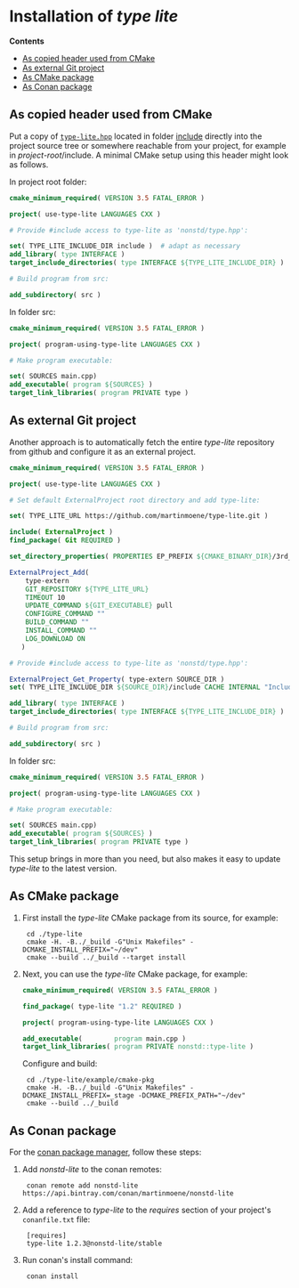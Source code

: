 Installation of *type lite* 
===========================

**Contents**  
- [As copied header used from CMake](#cmake-library)
- [As external Git project](#git-external)
- [As CMake package](#cmake-package)
- [As Conan package](#conan-package)


<a id="cmake-library"></a>
As copied header used from CMake
--------------------------------

Put a copy of [`type-lite.hpp`](include/type-lite.hpp) located in folder [include](include) directly into the project source tree or somewhere reachable from your project, for example in *project-root*/include. A minimal CMake setup using this header might look as follows.

In project root folder:

```CMake
cmake_minimum_required( VERSION 3.5 FATAL_ERROR )

project( use-type-lite LANGUAGES CXX )

# Provide #include access to type-lite as 'nonstd/type.hpp': 

set( TYPE_LITE_INCLUDE_DIR include )  # adapt as necessary
add_library( type INTERFACE )
target_include_directories( type INTERFACE ${TYPE_LITE_INCLUDE_DIR} )

# Build program from src:

add_subdirectory( src ) 
```

In folder src:

```CMake
cmake_minimum_required( VERSION 3.5 FATAL_ERROR )

project( program-using-type-lite LANGUAGES CXX )

# Make program executable:

set( SOURCES main.cpp)
add_executable( program ${SOURCES} )
target_link_libraries( program PRIVATE type )
```


<a id="git-external"></a>
As external Git project
-----------------------

Another approach is to automatically fetch the entire *type-lite* repository from github and configure it as an external project.

```CMake
cmake_minimum_required( VERSION 3.5 FATAL_ERROR )

project( use-type-lite LANGUAGES CXX )

# Set default ExternalProject root directory and add type-lite:

set( TYPE_LITE_URL https://github.com/martinmoene/type-lite.git )

include( ExternalProject )
find_package( Git REQUIRED )

set_directory_properties( PROPERTIES EP_PREFIX ${CMAKE_BINARY_DIR}/3rd_party )

ExternalProject_Add(
    type-extern
    GIT_REPOSITORY ${TYPE_LITE_URL}
    TIMEOUT 10
    UPDATE_COMMAND ${GIT_EXECUTABLE} pull
    CONFIGURE_COMMAND ""
    BUILD_COMMAND ""
    INSTALL_COMMAND ""
    LOG_DOWNLOAD ON
   )

# Provide #include access to type-lite as 'nonstd/type.hpp': 

ExternalProject_Get_Property( type-extern SOURCE_DIR )
set( TYPE_LITE_INCLUDE_DIR ${SOURCE_DIR}/include CACHE INTERNAL "Include folder for type-lite")

add_library( type INTERFACE )
target_include_directories( type INTERFACE ${TYPE_LITE_INCLUDE_DIR} )

# Build program from src:

add_subdirectory( src ) 
```

In folder src:
```CMake
cmake_minimum_required( VERSION 3.5 FATAL_ERROR )

project( program-using-type-lite LANGUAGES CXX )

# Make program executable:

set( SOURCES main.cpp)
add_executable( program ${SOURCES} )
target_link_libraries( program PRIVATE type )
```

This setup brings in more than you need, but also makes it easy to update *type-lite* to the latest version.
<!--See [example/cmake-extern](example/cmake-extern) for a complete example.-->


<a id="cmake-package"></a>
As CMake package
----------------

1. First install the *type-lite* CMake package from its source, for example:

		cd ./type-lite
		cmake -H. -B../_build -G"Unix Makefiles" -DCMAKE_INSTALL_PREFIX="~/dev"
		cmake --build ../_build --target install

	<!--See also [script/install-type-pkg.py](script/install-type-pkg.py) that can perform these steps for you. It also lets you control compiler and build configuration.-->

2. Next, you can use the *type-lite* CMake package, for example:

	```CMake
	cmake_minimum_required( VERSION 3.5 FATAL_ERROR )
	
	find_package( type-lite "1.2" REQUIRED )
	
	project( program-using-type-lite LANGUAGES CXX )
	
	add_executable(        program main.cpp )
	target_link_libraries( program PRIVATE nonstd::type-lite )
	```
	Configure and build:

		cd ./type-lite/example/cmake-pkg
		cmake -H. -B../_build -G"Unix Makefiles" -DCMAKE_INSTALL_PREFIX=_stage -DCMAKE_PREFIX_PATH="~/dev"
		cmake --build ../_build

	<!--See [example/cmake-pkg/Readme.md](example/cmake-pkg/Readme.md) for a complete example.-->


<a id="conan-package"></a>
As Conan package
----------------

For the [conan package manager](https://www.conan.io/), follow these steps:

1. Add *nonstd-lite* to the conan remotes:

        conan remote add nonstd-lite https://api.bintray.com/conan/martinmoene/nonstd-lite

2. Add a reference to *type-lite* to the *requires* section of your project's `conanfile.txt` file:

        [requires]
        type-lite 1.2.3@nonstd-lite/stable

3. Run conan's install command:

        conan install

